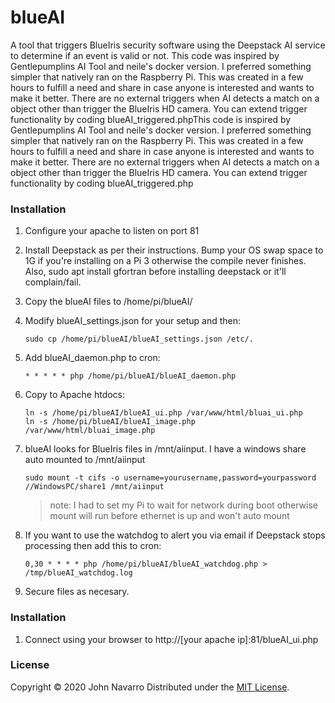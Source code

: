 # blueAI

A tool that triggers BlueIris security software using the Deepstack AI service to determine if an event is valid or not. This code was inspired by Gentlepumplins AI Tool and neile's docker version. I preferred something simpler that natively ran on the Raspberry Pi. This was created in a few hours to fulfill a need and share in case anyone is interested and wants to make it better.
There are no external triggers when AI detects a match on a object other than trigger the BlueIris HD camera. You can extend trigger functionality by coding blueAI_triggered.phpThis code is inspired by Gentlepumplins AI Tool and neile's docker version. I preferred something simpler that natively ran on the Raspberry Pi. This was created in a few hours to fulfill a need and share in case anyone is interested and wants to make it better. There are no external triggers when AI detects a match on a object other than trigger the BlueIris HD camera. You can extend trigger functionality by coding blueAI_triggered.php

### Installation

1. Configure your apache to listen on port 81
2. Install Deepstack as per their instructions. Bump your OS swap space to 1G if you're installing on a Pi 3 otherwise the compile never finishes. Also, sudo apt install gfortran before installing deepstack or it'll complain/fail.
3. Copy the blueAI files to /home/pi/blueAI/
4. Modify blueAI_settings.json for your setup and then:

   ```sudo cp /home/pi/blueAI/blueAI_settings.json /etc/.```

5. Add blueAI_daemon.php to cron:

   ```* * * * * php /home/pi/blueAI/blueAI_daemon.php```

6. Copy to Apache htdocs:

   ```
   ln -s /home/pi/blueAI/blueAI_ui.php /var/www/html/bluai_ui.php
   ln -s /home/pi/blueAI/blueAI_image.php /var/www/html/bluai_image.php
   ```

7. blueAI looks for BlueIris files in /mnt/aiinput. I have a windows share auto mounted to /mnt/aiinput

    ```sudo mount -t cifs -o username=yourusername,password=yourpassword //WindowsPC/share1 /mnt/aiinput```

    >note: I had to set my Pi to wait for network during boot otherwise mount will run before ethernet is up and won't auto mount

8. If you want to use the watchdog to alert you via email if Deepstack stops processing then add this to cron:

    ```0,30 * * * * php /home/pi/blueAI/blueAI_watchdog.php > /tmp/blueAI_watchdog.log```

9. Secure files as necesary.

### Installation

1. Connect using your browser to http://[your apache ip]:81/blueAI_ui.php

### License

Copyright &copy; 2020 John Navarro
Distributed under the [MIT License](http://www.opensource.org/licenses/mit-license.php).
